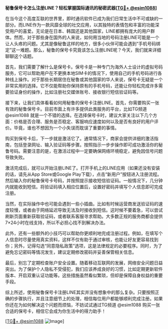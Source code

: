 **秘鲁保号卡怎么注册LINE？轻松掌握国际通讯的秘密武器[[TG💪+ @esim1088](https://t.me/s/esim1088)]**

在当今这个高度互联的世界里，即时通讯软件已成为我们日常生活中不可或缺的一部分。而LINE作为一款风靡全球的社交应用，以其独特的表情包和丰富的功能深受用户的喜爱。无论是在日本、韩国还是其他国家，LINE都拥有庞大的用户群体。然而，对于那些身在国外的人来说，如何用当地的号码注册LINE可能是一个让人头疼的问题。尤其是像秘鲁这样的地方，很多小伙伴可能会遇到“手机号码绑定”这一难题。那么，秘鲁的保号卡究竟该怎么注册LINE呢？今天，我们就来详细聊聊这个话题。

首先，我们需要了解什么是保号卡。保号卡是一种专门为海外人士设计的虚拟号码服务，它可以帮助用户在不更换本地SIM卡的情况下，使用自己的手机号码进行各种线上操作。对于那些长期居住在秘鲁或其他国家的华人来说，保号卡无疑是一个非常实用的选择。它不仅能帮助你保持原有的手机号码，还能让你轻松完成许多需要验证身份的操作，比如注册社交媒体账号、接收银行短信验证码等。

接下来，让我们具体看看如何用秘鲁的保号卡注册LINE。首先，你需要购买一张有效的秘鲁保号卡。目前市面上有许多提供此类服务的平台，比如TG频道 @esim1088 就是一个不错的选择。在选择保号卡时，建议大家关注以下几个方面：价格是否合理、服务是否稳定、客服响应速度如何以及是否有良好的用户评价。毕竟，谁也不想因为一个小失误而耽误了重要的事情。

购买到保号卡后，下一步就是激活它了。通常情况下，商家会提供详细的激活指南，包括登录网址、输入验证码等步骤。按照指示一步步操作即可成功激活你的秘鲁号码。需要注意的是，在激活过程中一定要确保网络环境稳定，避免因信号问题导致失败。

激活完成后，就可以开始注册LINE了。打开手机上的LINE应用（如果还没有安装的话，请先从App Store或Google Play下载），点击“新用户”按钮进入注册流程。然后输入你的秘鲁保号卡号码，并按照提示接收短信验证码。一般情况下，几分钟内就能收到短信。将验证码填入相应位置后，设置好密码并填写个人信息即可完成注册。

当然，在实际操作中也可能会遇到一些小插曲。比如有时候运营商发送验证码的速度较慢，或者由于网络延迟导致无法及时接收到短信。这时候不要着急，可以尝试刷新页面重新获取验证码，或者联系客服寻求帮助。大多数正规的服务商都会提供7×24小时在线支持，所以不必担心找不到解决办法。

此外，还有一些额外的小技巧可以帮助你更顺利地完成注册过程。例如，在填写个人信息时尽量使用真实资料，这样不仅有助于通过审核，也能让好友更容易找到你；另外，记得勾选“同意隐私政策”选项，这是法律规定的必要程序。同时，为了避免忘记密码等情况发生，建议定期修改密码并妥善保管相关信息。

最后，别忘了定期检查账户安全设置。随着移动互联网的发展，网络安全问题日益突出。为了保护个人隐私不受侵犯，我们应该养成良好的习惯，比如定期更新软件版本、开启双重认证功能等。这些措施虽然看似繁琐，但却是保障自身权益的重要手段。

综上所述，使用秘鲁保号卡注册LINE其实并没有想象中的那么复杂。只要按照正确的步骤执行，并且注意细节上的处理，相信每位用户都能够顺利完成注册。如果你还在为如何解决这个问题而烦恼，不妨试试通过TG频道 @esim1088 购买一张合适的保号卡，相信它会成为你生活中的得力助手！

[[TG💪+ @esim1088](https://t.me/s/esim1088) ![Image](https://i.postimg.cc/4NQfJmqS/Snipaste-2025-05-13-00-14-12.png)]
